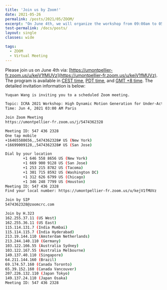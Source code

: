 ```yaml
---
title: 'Join us by Zoom!'
date: 2021-05-26
permalink: /posts/2021/05/ZOOM/
excerpt: "On June 4th, we will organize the workshop from 09:00am to 05:00pm in time zone: GMT +8."
test-permalink: /docs/posts/
layout: single 
classes: wide

tags:
  - ZOOM 
  - Virtual Meeting 
---
```

Please join us on June 4th via: [https://umontpellier-fr.zoom.us/u/kejV1fMUVz](https://umontpellier-fr.zoom.us/u/kejV1fMUVz). 
The program is available in [CEST time](/program-cest/), [PDT time](/program-pdt/), and [GMT +8 time](/program/). 
The detailed invitation information is below:

```sh
Yuquan Wang is inviting you to a scheduled Zoom meeting.

Topic: ICRA 2021 Workshop: High Dynamic Motion Generation for Under-Actuated Robots
Time: Jun 4, 2021 03:00 AM Paris

Join Zoom Meeting
https://umontpellier-fr.zoom.us/j/5474362328

Meeting ID: 547 436 2328
One tap mobile
+16465588656,,5474362328# US (New York)
+16699009128,,5474362328# US (San Jose)

Dial by your location
        +1 646 558 8656 US (New York)
        +1 669 900 9128 US (San Jose)
        +1 253 215 8782 US (Tacoma)
        +1 301 715 8592 US (Washington DC)
        +1 312 626 6799 US (Chicago)
        +1 346 248 7799 US (Houston)
Meeting ID: 547 436 2328
Find your local number: https://umontpellier-fr.zoom.us/u/kejV1fMUVz

Join by SIP
5474362328@zoomcrc.com

Join by H.323
162.255.37.11 (US West)
162.255.36.11 (US East)
115.114.131.7 (India Mumbai)
115.114.115.7 (India Hyderabad)
213.19.144.110 (Amsterdam Netherlands)
213.244.140.110 (Germany)
103.122.166.55 (Australia Sydney)
103.122.167.55 (Australia Melbourne)
149.137.40.110 (Singapore)
64.211.144.160 (Brazil)
69.174.57.160 (Canada Toronto)
65.39.152.160 (Canada Vancouver)
207.226.132.110 (Japan Tokyo)
149.137.24.110 (Japan Osaka)
Meeting ID: 547 436 2328
```

